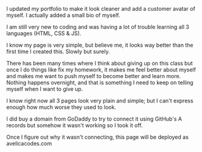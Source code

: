 I updated my portfolio to make it look cleaner and add a customer avatar of myself. I actually added a small bio of myself. 

I am still very new to coding and was having a lot of trouble learning all 3 languages (HTML, CSS & JS).

I know my page is very simple, but believe me, it looks way better than the first time I created this. Slowly but surely. 

There has been many times where I think about giving up on this class but once I do things like fix my homework, it makes me feel better about myself and makes me want to push myself to become better and learn more. Nothing happens overnight, and that is something I need to keep on telling myself when I want to give up. 

I know right now all 3 pages look very plain and simple; but I can't express enough how much worse they used to look. 

I did buy a domain from GoDaddy to try to connect it using GitHub's A records but somehow it wasn't working so I took it off. 

Once I figure out why it wasn't connecting, this page will be deployed as avelicacodes.com


